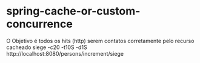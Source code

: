 # spring-cache-or-custom-concurrence
O Objetivo é todos os hits (http) serem contatos corretamente pelo recurso cacheado 
siege -c20 -t10S -d1S http://localhost:8080/persons/increment/siege
